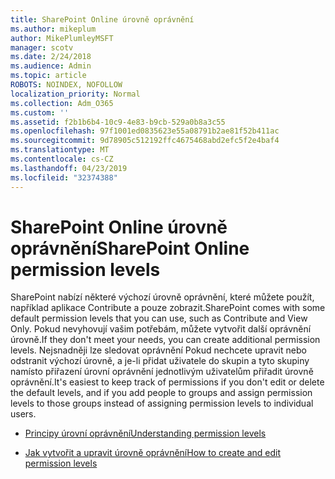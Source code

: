 ```yaml
---
title: SharePoint Online úrovně oprávnění
ms.author: mikeplum
author: MikePlumleyMSFT
manager: scotv
ms.date: 2/24/2018
ms.audience: Admin
ms.topic: article
ROBOTS: NOINDEX, NOFOLLOW
localization_priority: Normal
ms.collection: Adm_O365
ms.custom: ''
ms.assetid: f2b1b6b4-10c9-4e83-b9cb-529a0b8a3c55
ms.openlocfilehash: 97f1001ed0835623e55a08791b2ae81f52b411ac
ms.sourcegitcommit: 9d78905c512192ffc4675468abd2efc5f2e4baf4
ms.translationtype: MT
ms.contentlocale: cs-CZ
ms.lasthandoff: 04/23/2019
ms.locfileid: "32374388"
---
```

# <a name="sharepoint-online-permission-levels"></a><span data-ttu-id="edf9d-102">SharePoint Online úrovně oprávnění</span><span class="sxs-lookup"><span data-stu-id="edf9d-102">SharePoint Online permission levels</span></span>

<span data-ttu-id="edf9d-103">SharePoint nabízí některé výchozí úrovně oprávnění, které můžete použít, například aplikace Contribute a pouze zobrazit.</span><span class="sxs-lookup"><span data-stu-id="edf9d-103">SharePoint comes with some default permission levels that you can use, such as Contribute and View Only.</span></span> <span data-ttu-id="edf9d-104">Pokud nevyhovují vašim potřebám, můžete vytvořit další oprávnění úrovně.</span><span class="sxs-lookup"><span data-stu-id="edf9d-104">If they don't meet your needs, you can create additional permission levels.</span></span> <span data-ttu-id="edf9d-105">Nejsnadněji lze sledovat oprávnění Pokud nechcete upravit nebo odstranit výchozí úrovně, a je-li přidat uživatele do skupin a tyto skupiny namísto přiřazení úrovní oprávnění jednotlivým uživatelům přiřadit úrovně oprávnění.</span><span class="sxs-lookup"><span data-stu-id="edf9d-105">It's easiest to keep track of permissions if you don't edit or delete the default levels, and if you add people to groups and assign permission levels to those groups instead of assigning permission levels to individual users.</span></span>
  
- [<span data-ttu-id="edf9d-106">Principy úrovní oprávnění</span><span class="sxs-lookup"><span data-stu-id="edf9d-106">Understanding permission levels</span></span>](https://go.microsoft.com/fwlink/?linkid=867071)
    
- [<span data-ttu-id="edf9d-107">Jak vytvořit a upravit úrovně oprávnění</span><span class="sxs-lookup"><span data-stu-id="edf9d-107">How to create and edit permission levels</span></span>](https://go.microsoft.com/fwlink/?linkid=867072)
    

